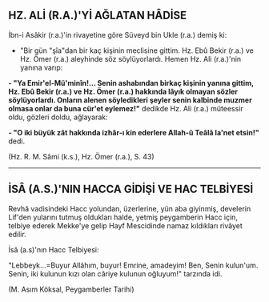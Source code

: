 ## HZ. ALİ (R.A.)'Yİ AĞLATAN HÂDİSE

İbn-i Asâkir (r.a.)'in rivayetine göre Süveyd bin Ukle (r.a.) demiş ki:

- "Bir gün "şîa"dan bir kaç kişinin meclisine gittim. Hz. Ebû Bekir (r.a.) ve Hz. Ömer (r.a.) aley­hinde söz söylüyorlardı. Hemen Hz. Ali (r.a.)'nin yanına varıp:

**- "Ya Emir'el-Mü'minîn!... Senin ashabından birkaç kişinin yanına gittim, Hz. Ebû Bekir (r.a.) ve Hz. Ömer (r.a.) hakkında lâyık olmayan sözler söylüyorlardı. Onların alenen söyledikleri şeyler senin kalbinde muzmer olmasa onlar da buna cür'et eylemez!"** dedikde Hz. Ali (r.a.) müteessir oldu, gözleri doldu, ağlayarak:

**- "O iki büyük zât hakkında izhâr-ı kin eder­lere Allah-û Teâlâ la'net etsin!"** dedi.

(Hz. R. M. Sâmi (k.s.), Hz. Ömer (r.a.), S. 43)

<hr>

## İSÂ (A.S.)'NIN HACCA GİDİŞİ VE HAC TELBİYESİ

Revhâ vadisindeki Hacc yolundan, üzerlerine, yün aba giyinmiş, develerin Lif'den yularını tutmuş oldukları halde, yetmiş peygamberin Hacc için, telbiye ederek Mekke'ye gelip Hayf Mescidinde namaz kıldıkları rivâyet edilir.

İsâ (a.s)'nın Hacc Telbiyesi:

"Lebbeyk...=Buyur Allâhım, buyur! Emrine, amadeyim! Ben, Senin kulun'um. Senin, iki ku­lunun kızı olan câriye kulunun oğluyum!" tarzın­da idi.

(M. Asım Köksal, Peygamberler Tarihi)
